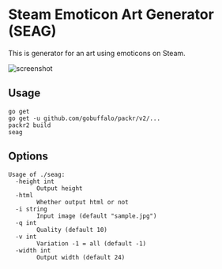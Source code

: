 # Steam Emoticon Art Generator (SEAG)

This is generator for an art using emoticons on Steam.

![screenshot](https://github.com/lon9/seag/art/screenshot.png, "screenshot")

## Usage

```
go get
go get -u github.com/gobuffalo/packr/v2/...
packr2 build
seag
```


## Options

```
Usage of ./seag:
  -height int
        Output height
  -html
        Whether output html or not
  -i string
        Input image (default "sample.jpg")
  -q int
        Quality (default 10)
  -v int
        Variation -1 = all (default -1)
  -width int
        Output width (default 24)
```

